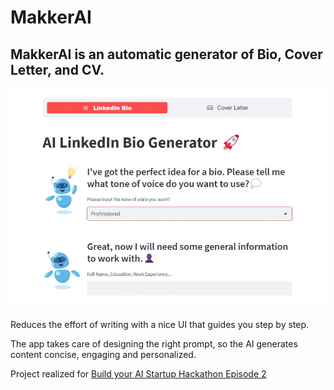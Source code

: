 # MakkerAI

## MakkerAI is an automatic generator of Bio, Cover Letter, and CV.

![Screenshot homepage](homepage.png)


Reduces the effort of writing with a nice UI that guides you step by step.

The app takes care of designing the right prompt, so the AI generates content concise, engaging and personalized. 

Project realized for [Build your AI Startup Hackathon Episode 2](https://lablab.ai/event/ai-startup-hackathon-episode-2)



